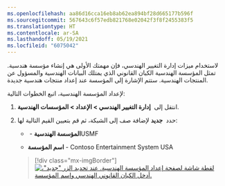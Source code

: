 ```yaml
---
ms.openlocfilehash: aa86d16cca16eb8ab62ea894bf28d665177b596f
ms.sourcegitcommit: 567643c6f57edb821768e02042f3f8f2455383f5
ms.translationtype: HT
ms.contentlocale: ar-SA
ms.lasthandoff: 05/19/2021
ms.locfileid: "6075042"
---
```

لاستخدام ميزات إدارة التغيير الهندسي، فإن مهمتك الأولى هي إنشاء مؤسسة هندسية. تمثل المؤسسة الهندسية الكيان القانوني الذي يمتلك البيانات الهندسية والمسؤول عن المنتجات الهندسية. ستتم الإشارة إلى المؤسسة عند إعداد منتجات هندسية جديدة.

لإعداد المؤسسة الهندسية، اتبع الخطوات التالية:

1. انتقل إلى  **إدارة التغيير الهندسي > الإعداد > المؤسسات الهندسية**.

1. حدد  **جديد** لإضافة صف إلى الشبكة، ثم قم بتعيين القيم التالية لها:

    - **المؤسسة الهندسية** - ‏USMF

    - **اسم المؤسسة** - Contoso Entertainment System USA

    > [!div class="mx-imgBorder"]
    > [![لقطة شاشة لصفحة إعداد المؤسسة الهندسية. عند تحديد الزر "جديد"، أدخل الكيان القانوني الهندسي واسم المؤسسة.](../media/engineering-organizations.png)](../media/engineering-organizations.png#lightbox)
